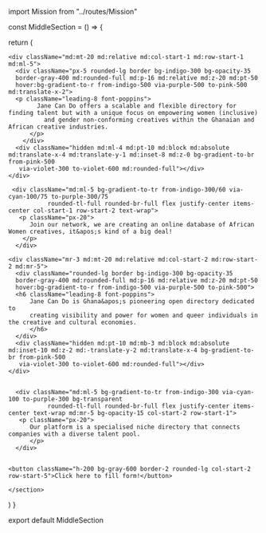 import Mission from "../routes/Mission"

const MiddleSection = () => {

return (
<section >

  <div className=" my-10 grid grid-cols-2 grid-rows-2 gap-4 text-center text-black md:overflow-x-hidden">

    <div className="md:mt-20 md:relative md:col-start-1 md:row-start-1 md:ml-5">
      <div className="px-5 rounded-lg border bg-indigo-300 bg-opacity-35
      border-gray-400 md:rounded-full md:p-16 md:relative md:z-20 md:pt-50
      hover:bg-gradient-to-r from-indigo-500 via-purple-500 to-pink-500 md:translate-x-2">
      <p className="leading-8 font-poppins">
            Jane Can Do offers a scalable and flexible directory for finding talent but with a unique focus on empowering women (inclusive)
              and gender non-conforming creatives within the Ghanaian and African creative industries.
          </p>
        </div>
      <div className="hidden md:ml-4 md:pt-10 md:block md:absolute md:translate-x-4 md:translate-y-1 md:inset-8 md:z-0 bg-gradient-to-br from-pink-500
       via-violet-300 to-violet-600 md:rounded-full"></div>
    </div>

     <div className="md:ml-5 bg-gradient-to-tr from-indigo-300/60 via-cyan-100/75 to-purple-300/75
               rounded-tl-full rounded-br-full flex justify-center items-center col-start-1 row-start-2 text-wrap">
       <p className="px-20">
          Join our network, we are creating an online database of African Women creatives, it&apos;s kind of a big deal!
        </p>
      </div>

    <div className="mr-3 md:mt-20 md:relative md:col-start-2 md:row-start-2 md:mr-5">
      <div className="rounded-lg border bg-indigo-300 bg-opacity-35
      border-gray-400 md:rounded-full md:p-16 md:relative md:z-20 md:pt-50
      hover:bg-gradient-to-r from-indigo-500 via-purple-500 to-pink-500">
      <h6 className="leading-8 font-poppins">
          Jane Can Do is Ghana&apos;s pioneering open directory dedicated to
          creating visibility and power for women and queer individuals in the creative and cultural economies.
          </h6>
      </div>
      <div className="hidden md:pt-10 md:mb-3 md:block md:absolute md:inset-10 md:z-2 md:-translate-y-2 md:translate-x-4 bg-gradient-to-br from-pink-500
       via-violet-300 to-violet-600 md:rounded-full"></div>
    </div>


      <div className="md:ml-5 bg-gradient-to-tr from-indigo-300 via-cyan-100 to-purple-300 bg-transparent
               rounded-tl-full rounded-br-full flex justify-center items-center text-wrap md:mr-5 bg-opacity-15 col-start-2 row-start-1">
       <p className="px-20">
          Our platform is a specialised niche directory that connects companies with a diverse talent pool.
          </p>
      </div>


    <button className="h-200 bg-gray-600 border-2 rounded-lg col-start-2 row-start-5">Click here to fill form!</button>

  </div>
       <Mission/>
        
        
    </section>
    
  )
}

export default MiddleSection
